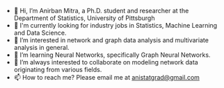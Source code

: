 - 👋 Hi, I’m Anirban Mitra, a Ph.D. student and researcher at the Department of Statistics, University of Pittsburgh
- 💼 I'm currently looking for industry jobs in Statistics, Machine Learning and Data Science.
- 👀 I’m interested in network and graph data analysis and multivariate analysis in general.
- 🌱 I’m learning Neural Networks, specifically Graph Neural Networks.
- 💞️ I’m always interested to collaborate on modeling network data originating from various fields.
- 📫 How to reach me? Please email me at anistatgrad@gmail.com

<!---
AnirbanMitra303/AnirbanMitra303 is a ✨ special ✨ repository because its `README.md` (this file) appears on your GitHub profile.
You can click the Preview link to take a look at your changes.
--->
